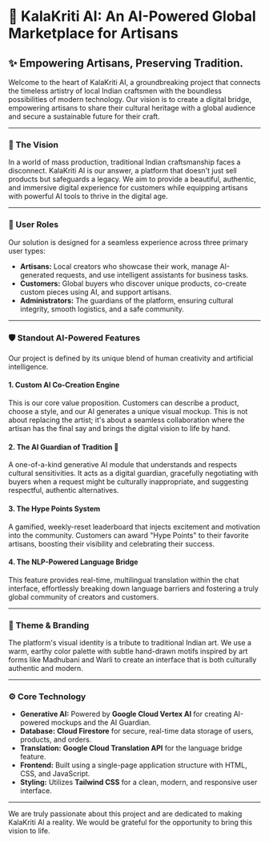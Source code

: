 # 🌸 KalaKriti AI: An AI-Powered Global Marketplace for Artisans

## ✨ Empowering Artisans, Preserving Tradition.

Welcome to the heart of KalaKriti AI, a groundbreaking project that connects the timeless artistry of local Indian craftsmen with the boundless possibilities of modern technology. Our vision is to create a digital bridge, empowering artisans to share their cultural heritage with a global audience and secure a sustainable future for their craft.



---

### 🎯 The Vision

In a world of mass production, traditional Indian craftsmanship faces a disconnect. KalaKriti AI is our answer, a platform that doesn't just sell products but safeguards a legacy. We aim to provide a beautiful, authentic, and immersive digital experience for customers while equipping artisans with powerful AI tools to thrive in the digital age.

---

### 👥 User Roles

Our solution is designed for a seamless experience across three primary user types:

* **Artisans:** Local creators who showcase their work, manage AI-generated requests, and use intelligent assistants for business tasks.
* **Customers:** Global buyers who discover unique products, co-create custom pieces using AI, and support artisans.
* **Administrators:** The guardians of the platform, ensuring cultural integrity, smooth logistics, and a safe community.

---

### 🛡️ Standout AI-Powered Features

Our project is defined by its unique blend of human creativity and artificial intelligence.

#### 1. Custom AI Co-Creation Engine
This is our core value proposition. Customers can describe a product, choose a style, and our AI generates a unique visual mockup. This is not about replacing the artist; it's about a seamless collaboration where the artisan has the final say and brings the digital vision to life by hand.



#### 2. The AI Guardian of Tradition 🌺
A one-of-a-kind generative AI module that understands and respects cultural sensitivities. It acts as a digital guardian, gracefully negotiating with buyers when a request might be culturally inappropriate, and suggesting respectful, authentic alternatives.

#### 3. The Hype Points System
A gamified, weekly-reset leaderboard that injects excitement and motivation into the community. Customers can award "Hype Points" to their favorite artisans, boosting their visibility and celebrating their success.

#### 4. The NLP-Powered Language Bridge
This feature provides real-time, multilingual translation within the chat interface, effortlessly breaking down language barriers and fostering a truly global community of creators and customers.

---

### 🎨 Theme & Branding

The platform's visual identity is a tribute to traditional Indian art. We use a warm, earthy color palette with subtle hand-drawn motifs inspired by art forms like Madhubani and Warli to create an interface that is both culturally authentic and modern.

---

### ⚙️ Core Technology

* **Generative AI:** Powered by **Google Cloud Vertex AI** for creating AI-powered mockups and the AI Guardian.
* **Database:** **Cloud Firestore** for secure, real-time data storage of users, products, and orders.
* **Translation:** **Google Cloud Translation API** for the language bridge feature.
* **Frontend:** Built using a single-page application structure with HTML, CSS, and JavaScript.
* **Styling:** Utilizes **Tailwind CSS** for a clean, modern, and responsive user interface.

---

We are truly passionate about this project and are dedicated to making KalaKriti AI a reality. We would be grateful for the opportunity to bring this vision to life.

